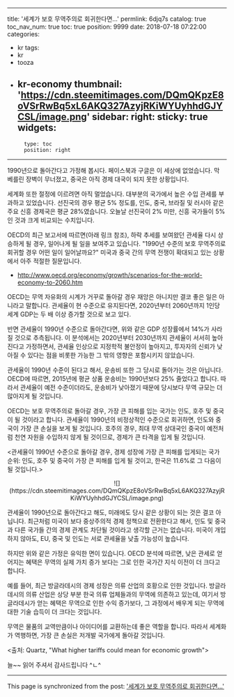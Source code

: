 
---
title: '세계가 보호 무역주의로 회귀한다면...'
permlink: 6djq7s
catalog: true
toc_nav_num: true
toc: true
position: 9999
date: 2018-07-18 07:22:00
categories:
- kr
tags:
- kr
- tooza
- kr-economy
thumbnail: 'https://cdn.steemitimages.com/DQmQKpzE8oVSrRwBq5xL6AKQ327AzyjRKiWYUyhhdGJYCSL/image.png'
sidebar:
    right:
        sticky: true
widgets:
    -
        type: toc
        position: right
---


1990년으로 돌아간다고 가정해 봅시다. 페이스북과 구글은 이 세상에 없었습니다. 막 베를린 장벽이 무너졌고, 중국은 아직 경제 대국이 되지 못한 상황입니다.

세계화 또한 절정에 이르려면 아직 멀었습니다. 대부분의 국가에서 높은 수입 관세를 부과하고 있었습니다. 선진국의 경우 평균 5% 정도를, 인도, 중국, 브라질 및 러시아 같은 주요 신흥 경제국은 평균 28%였습니다. 오늘날 선진국이 2% 미만, 신흥 국가들이 5%인 것과 크게 비교되는 수치입니다. 

OECD의 최근 보고서에 따르면(아래 링크 참조), 하락 추세를 보여왔던 관세율 다시 상승하게 될 경우, 일어나게 될 일을 보여주고 있습니다. "1990년 수준의 보호 무역주의로 회귀할 경우 어떤 일이 일어날까요?"  미국과 중국 간의 무역 전쟁이 확대되고 있는 상황에서 아주 적절한 질문입니다.
- http://www.oecd.org/economy/growth/scenarios-for-the-world-economy-to-2060.htm

OECD는 무역 자유화의 시계가 거꾸로 돌아갈 경우 재앙은 아니지만 결코 좋은 일은 아니라고 말합니다. 관세율이 현 수준으로 유지된다면, 2020년부터 2060년까지 1인당 세계 GDP는 두 배 이상 증가할 것으로 보고 있다. 

반면 관세율이 1990년 수준으로 돌아간다면, 위와 같은 GDP 성장률에서 14%가 사라질 것으로 추측됩니다. 이 분석에서는 2020년부터 2030년까지 관세율이 서서히 높아진다고 가정하면서, 관세율 인상으로 지정학적 불안정이 높아지고, 투자자의 신뢰가 낮아질 수 있다는 점을 비롯한 가능한 그 밖의 영향은 포함시키지 않았습니다. 

관세율이 1990년 수준이 된다고 해서, 운송비 또한 그 당시로 돌아가는 것은 아닙니다.  OECD에 따르면, 2015년에 평균 상품 운송비는 1990년보다 25% 줄었다고 합니다. 따라서 관세율이 예전 수준이더라도, 운송비가 낮아졌기 때문에 당시보다 무역 규모는 더 많아지게 될 것입니다. 

OECD는 보호 무역주의로 돌아갈 경우, 가장 큰 피해를 입는 국가는 인도, 호주 및 중국이 될 것이라고 합니다. 관세율이 1990년의 비정상적인 수준으로 회귀하면, 인도와 중국이 가장 큰 손실을 보게 될 것입니다. 호주의 경우, 최대 무역 상대국인 중국이 예전처럼 천연 자원을 수입하지 않게 될 것이므로, 경제가 큰 타격을 입게 될 것입니다.

<관세율이 1990년 수준으로 돌아갈 경우, 경제 성장에 가장 큰 피해를 입게되는 국가 순위: 인도, 호주 및 중국이 가장 큰 피해를 입게 될 것이고, 한국은 11.6%로 그 다음이 될 것입니다.>

<center>
![](https://cdn.steemitimages.com/DQmQKpzE8oVSrRwBq5xL6AKQ327AzyjRKiWYUyhhdGJYCSL/image.png)
</center>


관세율이 1990년으로 돌아간다고 해도, 미래에도 당시 같은 상황이 되는 것은 결코 아닙니다.  최근처럼 미국이 보다 중상주의적 경제 정책으로 전환한다고 해서, 인도 및 중국과  다른 국가들 간의 경제 관계도 차단될 것이라고 생각할 근거는 없습니다. 미국이 개입하지 않아도, EU, 중국 및 인도는 서로 관세율을 낮출 가능성이 높습니다.

하지만 위와 같은 가정은 유익한 면이 있습니다. OECD 분석에 따르면, 낮은 관세로 얻어지는 혜택은  무역의 실제 가치 증가 보다는 그로 인한 국가간 지식 이전이 더 크다고 합니다. 

예를 들어, 최근 방글라데시의 경제 성장은 의류 산업의 호황으로 인한 것입니다. 방글라데시의 의류 산업은 상당 부분 한국 의류 업체들과의 무역에 의존하고 있는데, 여기서 방글라데시가 얻는 혜택은 무역으로 인한 수익 증가보다, 그 과정에서 배우게 되는 무역에 대한 기술 습득이 더 크다는 것입니다. 
 
무역은 물품의 교역만큼이나 아이디어를 교환하는데 좋은 역할을 합니다. 따라서 세계화가 역행하면, 가장 큰 손실은 저개발 국가에게 돌아갈 것입니다.

<출처: Quartz, "What higher tariffs could mean for economic growth">

늘~~ 읽어 주셔서 감사드립니다 ^ㄴ^

- - -

This page is synchronized from the post: ['세계가 보호 무역주의로 회귀한다면...'](https://steemit.com/@pius.pius/6djq7s)
